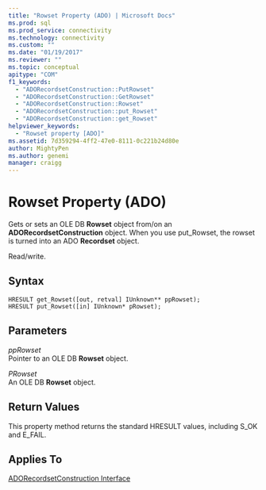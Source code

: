 ```yaml
---
title: "Rowset Property (ADO) | Microsoft Docs"
ms.prod: sql
ms.prod_service: connectivity
ms.technology: connectivity
ms.custom: ""
ms.date: "01/19/2017"
ms.reviewer: ""
ms.topic: conceptual
apitype: "COM"
f1_keywords: 
  - "ADORecordsetConstruction::PutRowset"
  - "ADORecordsetConstruction::GetRowset"
  - "ADORecordsetConstruction::Rowset"
  - "ADORecordsetConstruction::put_Rowset"
  - "ADORecordsetConstruction::get_Rowset"
helpviewer_keywords: 
  - "Rowset property [ADO]"
ms.assetid: 7d359294-4ff2-47e0-8111-0c221b24d80e
author: MightyPen
ms.author: genemi
manager: craigg
---
```

# Rowset Property (ADO)
Gets or sets an OLE DB **Rowset** object from/on an **ADORecordsetConstruction** object. When you use put_Rowset, the rowset is turned into an ADO **Recordset** object.  
  
 Read/write.  
  
## Syntax  
  
```  
HRESULT get_Rowset([out, retval] IUnknown** ppRowset);  
HRESULT put_Rowset([in] IUnknown* pRowset);  
```  
  
## Parameters  
 *ppRowset*  
 Pointer to an OLE DB **Rowset** object.  
  
 *PRowset*  
 An OLE DB **Rowset** object.  
  
## Return Values  
 This property method returns the standard HRESULT values, including S_OK and E_FAIL.  
  
## Applies To  
 [ADORecordsetConstruction Interface](../../../ado/reference/ado-api/adorecordsetconstruction-interface.md)
